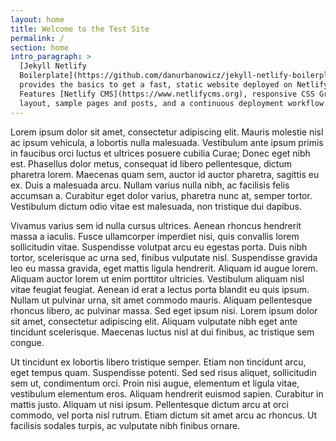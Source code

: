 ```yaml
---
layout: home
title: Welcome to the Test Site
permalink: /
section: home
intro_paragraph: >
  [Jekyll Netlify
  Boilerplate](https://github.com/danurbanowicz/jekyll-netlify-boilerplate)
  provides the basics to get a fast, static website deployed on Netlify.
  Features [Netlify CMS](https://www.netlifycms.org), responsive CSS Grid
  layout, sample pages and posts, and a continuous deployment workflow.
---
```

Lorem ipsum dolor sit amet, consectetur adipiscing elit. Mauris molestie nisl ac ipsum vehicula, a lobortis nulla malesuada. Vestibulum ante ipsum primis in faucibus orci luctus et ultrices posuere cubilia Curae; Donec eget nibh est. Phasellus dolor metus, consequat id libero pellentesque, dictum pharetra lorem. Maecenas quam sem, auctor id auctor pharetra, sagittis eu ex. Duis a malesuada arcu. Nullam varius nulla nibh, ac facilisis felis accumsan a. Curabitur eget dolor varius, pharetra nunc at, semper tortor. Vestibulum dictum odio vitae est malesuada, non tristique dui dapibus.



Vivamus varius sem id nulla cursus ultrices. Aenean rhoncus hendrerit massa a iaculis. Fusce ullamcorper imperdiet nisi, quis convallis lorem sollicitudin vitae. Suspendisse volutpat arcu eu egestas porta. Duis nibh tortor, scelerisque ac urna sed, finibus vulputate nisl. Suspendisse gravida leo eu massa gravida, eget mattis ligula hendrerit. Aliquam id augue lorem. Aliquam auctor lorem ut enim porttitor ultricies. Vestibulum aliquam nisl vitae feugiat feugiat. Aenean id erat a lectus porta blandit eu quis ipsum. Nullam ut pulvinar urna, sit amet commodo mauris. Aliquam pellentesque rhoncus libero, ac pulvinar massa. Sed eget ipsum nisi. Lorem ipsum dolor sit amet, consectetur adipiscing elit. Aliquam vulputate nibh eget ante tincidunt scelerisque. Maecenas luctus nisl at dui finibus, ac tristique sem congue.



Ut tincidunt ex lobortis libero tristique semper. Etiam non tincidunt arcu, eget tempus quam. Suspendisse potenti. Sed sed risus aliquet, sollicitudin sem ut, condimentum orci. Proin nisi augue, elementum et ligula vitae, vestibulum elementum eros. Aliquam hendrerit euismod sapien. Curabitur in mattis justo. Aliquam ut nisi ipsum. Pellentesque dictum arcu at orci commodo, vel porta nisl rutrum. Etiam dictum sit amet arcu ac rhoncus. Ut facilisis sodales turpis, ac vulputate nibh finibus ornare.
